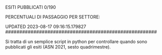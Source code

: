 ESITI PUBBLICATI 0/190 

PERCENTUALI DI PASSAGGIO PER SETTORE:

UPDATED 2023-08-17 09:16:15.179827
###################################################### 

Si tratta di un semplice script in python per controllare quando sono pubblicati gli esiti (ASN 2021, sesto quadrimestre).

